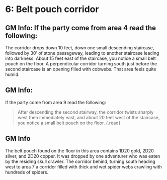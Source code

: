 # 6: Belt pouch corridor

## GM Info: If the party come from area 4 read the following:

The corridor drops down 10 feet, down one small descending staircase, followed by 30’ of stone passageway, leading to another staircase leading into darkness. About 15 feet east of the staircase, you notice a small belt pouch on the floor. A perpendicular corridor turning south just before the second staircase is an opening filled with cobwebs. That area feels quite humid.

## GM Info: 

If the party come from area 9 read the following:

> After descending the second stairway, the corridor twists sharply west then immediately east, and about 20 feet west of the staircase, you notice a small belt pouch on the floor. {.read}

## GM Info

The belt pouch found on the floor in this area contains 1D20 gold, 2D20 silver, and 2D20 copper. It was dropped by one adventurer who was eaten by the residing skull crawler. The corridor behind, turning south heading west to area 7 a corridor filled with thick and wet spider webs crawling with hundreds of spiders.